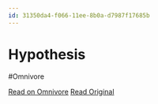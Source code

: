 ```yaml
---
id: 31350da4-f066-11ee-8b0a-d7987f17685b
---
```


# Hypothesis
#Omnivore

[Read on Omnivore](https://omnivore.app/me/hypothesis-18e9b5800fe)
[Read Original](https://hypothes.is/a/gIz_UPBiEe6o7p9dw7vHdQ)


